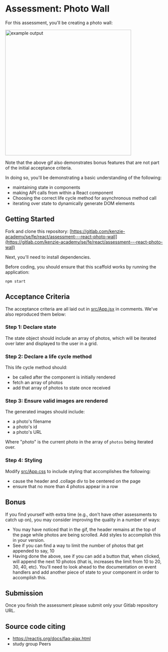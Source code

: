 # Assessment: Photo Wall

For this assessment, you'll be creating a photo wall:

<img src="https://s3.us-east-2.amazonaws.com/files.kenzie.academy/frontend-q2/photo_wall.gif" alt="example output" height="400px" />

Note that the above gif also demonstrates bonus features that are not part of the initial acceptance criteria.

In doing so, you'll be demonstrating a basic understanding of the following:

- maintaining state in components
- making API calls from within a React component
- Choosing the correct life cycle method for asynchronous method call
- iterating over state to dynamically generate DOM elements

## Getting Started

Fork and clone this repository: [https://gitlab.com/kenzie-academy/se/fe/react/assessment---react-photo-wall](https://gitlab.com/kenzie-academy/se/fe/react/assessment---react-photo-wall)

Next, you'll need to install dependencies.

Before coding, you should ensure that this scaffold works by running the application:
```console
npm start
```

## Acceptance Criteria
The acceptance criteria are all
laid out in [src/App.jsx](src/App.jsx) in comments. We've also reproduced them
below:

### Step 1: Declare state  
The state object should include an array of photos, which will be iterated over later and displayed to the user in a grid.

### Step 2: Declare a life cycle method 

This life cycle method should:
- be called after the component is initially rendered
- fetch an array of photos
- add that array of photos to state once received


### Step 3: Ensure valid images are rendered 
The generated images should include:
- a photo's filename 
- a photo's id
- a photo's URL

Where "photo" is the current photo in the array of `photos` being iterated over.

### Step 4: Styling 
Modify [src/App.css](src/App.css) to include styling that accomplishes the following:

   - cause the header and .collage div to be centered on the page
   - ensure that no more than 4 photos appear in a row 

## Bonus 

If you find yourself with extra time (e.g., don't have other assessments to
catch up on), you may consider improving the quality in a number of ways:

- You may have noticed that in the gif, the header remains at the top of the page while
  photos are being scrolled. Add styles to accomplish this in your version.
- See if you can find a way to limit the number of photos that get appended to say, 10
- Having done the above, see if you can add a button that, when clicked, will
  append the next 10 photos (that is, increases the limit from 10 to 20, 30,
  40, etc). You'll need to look ahead to the documentation on event handlers
  and add another piece of state to your component in order to accomplish
  this.

## Submission

Once you finish the assessment please submit only your Gitlab repository URL.

## Source code citing
- https://reactjs.org/docs/faq-ajax.html
- study group Peers
